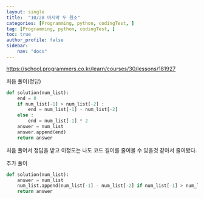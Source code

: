 ```yaml
---
layout: single
title:  "10/28 마지막 두 원소"
categories: [Programming, python, codingTest, ]
tag: [Programming, python, codingTest, ]
toc: true
author_profile: false
sidebar:
    nav: "docs"
---
```


https://school.programmers.co.kr/learn/courses/30/lessons/181927



처음 풀이(정답)

```python
def solution(num_list):
    end = 0
    if num_list[-1] > num_list[-2] :
        end = num_list[-1] - num_list[-2]
    else :
        end = num_list[-1] * 2
    answer = num_list
    answer.append(end)
    return answer
```



처음 풀어서 정답을 받고 이정도는 나도 코드 길이를 줄여볼 수 있을것 같아서 줄여봤다.



추가 풀이

```python
def solution(num_list):
    answer = num_list
    num_list.append(num_list[-1] - num_list[-2] if num_list[-1] > num_list[-2] else num_list[-1] * 2)
    return answer
```

